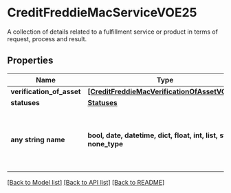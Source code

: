 # CreditFreddieMacServiceVOE25

A collection of details related to a fulfillment service or product in terms of request, process and result.

## Properties
Name | Type | Description | Notes
------------ | ------------- | ------------- | -------------
**verification_of_asset** | [**[CreditFreddieMacVerificationOfAssetVOE25]**](CreditFreddieMacVerificationOfAssetVOE25.md) |  | 
**statuses** | [**Statuses**](Statuses.md) |  | 
**any string name** | **bool, date, datetime, dict, float, int, list, str, none_type** | any string name can be used but the value must be the correct type | [optional]

[[Back to Model list]](../README.md#documentation-for-models) [[Back to API list]](../README.md#documentation-for-api-endpoints) [[Back to README]](../README.md)


